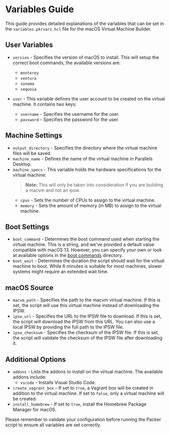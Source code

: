 # Variables Guide

This guide provides detailed explanations of the variables that can be set in the `variables.pkrvars.hcl` file for the macOS Virtual Machine Builder.

## User Variables

* `version` - Specifies the version of macOS to install. This will setup the correct boot commands, the available versions are:
  * `monterey`
  * `ventura`
  * `sonoma`
  * `sequoia`

* `user` - This variable defines the user account to be created on the virtual machine. It contains two keys:
  * `username` - Specifies the username for the user.
  * `password` - Specifies the password for the user.

## Machine Settings

* `output_directory` - Specifies the directory where the virtual machine files will be saved.
* `machine_name` - Defines the name of the virtual machine in Parallels Desktop.
* `machine_specs` - This variable holds the hardware specifications for the virtual machine:  
  > **Note:** This will only be taken into consideration if you are building a macvm and not an ipsw.
  * `cpus` - Sets the number of CPUs to assign to the virtual machine.
  * `memory` - Sets the amount of memory (in MB) to assign to the virtual machine.

## Boot Settings

* `boot_command` - Determines the boot command used when starting the virtual machine. This is a string, and we've provided a default value compatible with macOS 13. However, you can specify your own or look at available options in the [boot commands](./boot_commands/index.md) directory.
* `boot_wait` - Determines the duration the script should wait for the virtual machine to boot. While 6 minutes is suitable for most machines, slower systems might require an extended wait time.

## macOS Source

* `macvm_path` - Specifies the path to the macvm virtual machine. If this is set, the script will use this virtual machine instead of downloading the IPSW.
* `ipsw_url` - Specifies the URL to the IPSW file to download. If this is set, the script will download the IPSW from this URL. You can also use a local IPSW by providing the full path to the IPSW file.
* `ipsw_checksum` - Specifies the checksum of the IPSW file. If this is set, the script will validate the checksum of the IPSW file after downloading it.

## Additional Options

* `addons` - Lists the addons to install on the virtual machine. The available addons include:
  * `vscode` - Installs Visual Studio Code.
* `create_vagrant_box` - If set to `true`, a Vagrant box will be created in addition to the virtual machine. If set to `false`, only a virtual machine will be created.
* `install_homebrew` - If set to `true`, install the Homebrew Package Manager for macOS.

Please remember to validate your configuration before running the Packer script to ensure all variables are set correctly.
